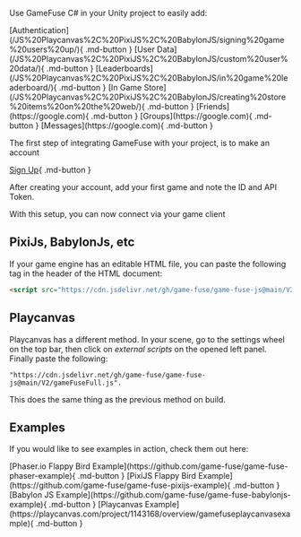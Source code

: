 Use GameFuse C# in your Unity project to easily add:
<div class="flex-row-wrap" markdown>
[Authentication](/JS%20Playcanvas%2C%20PixiJS%2C%20BabylonJS/signing%20game%20users%20up/){ .md-button }
[User Data](/JS%20Playcanvas%2C%20PixiJS%2C%20BabylonJS/custom%20user%20data/){ .md-button }
[Leaderboards](/JS%20Playcanvas%2C%20PixiJS%2C%20BabylonJS/in%20game%20leaderboard/){ .md-button }
[In Game Store](/JS%20Playcanvas%2C%20PixiJS%2C%20BabylonJS/creating%20store%20items%20on%20the%20web/){ .md-button }
[Friends](https://google.com){ .md-button }
[Groups](https://google.com){ .md-button }
[Messages](https://google.com){ .md-button }

</div>


The first step of integrating GameFuse with your project, is to make an account

[Sign Up](https://gamefuse.co/users/sign_up){ .md-button }

After creating your account, add your first game and note the ID and API Token.

With this setup, you can now connect via your game client

## PixiJs, BabylonJs, etc

If your game engine has an editable HTML file, you can paste the following
tag in the header of the HTML document:

```html
<script src="https://cdn.jsdelivr.net/gh/game-fuse/game-fuse-js@main/V2/gameFuseFull.js"></script>
```

## Playcanvas

Playcanvas has a different method. In your scene, go to the settings wheel
on the top bar, then click on *external scripts* on the opened left panel.
Finally paste the following:

```plaintext
"https://cdn.jsdelivr.net/gh/game-fuse/game-fuse-js@main/V2/gameFuseFull.js".
```

This does the same thing as the previous method on build.

## Examples

If you would like to see examples in action, check them out here:

<div class="flex-row-wrap" markdown>
[Phaser.io Flappy Bird Example](https://github.com/game-fuse/game-fuse-phaser-example){ .md-button }
[PixiJS Flappy Bird Example](https://github.com/game-fuse/game-fuse-pixijs-example){ .md-button }
[Babylon JS Example](https://github.com/game-fuse/game-fuse-babylonjs-example){ .md-button }
[Playcanvas Example](https://playcanvas.com/project/1143168/overview/gamefuseplaycanvasexample){ .md-button }
</div>
